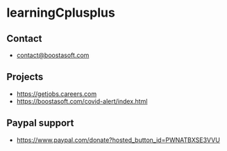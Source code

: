 # learningCplusplus


## Contact
* contact@boostasoft.com
## Projects
* https://getjobs.careers.com
* https://boostasoft.com/covid-alert/index.html
## Paypal support 
* https://www.paypal.com/donate?hosted_button_id=PWNATBXSE3VVU
